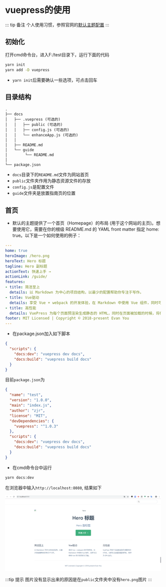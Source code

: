 ﻿# vuepress的使用

::: tip 备注
个人使用习惯，参照官网的[默认主题配置](https://vuepress.vuejs.org/zh/default-theme-config/)
:::

## 初始化

打开cmd命令台，进入F:/test目录下，运行下面的代码
```sh
yarn init
yarn add -D vuepress
```
+ ```yarn init```后需要确认一些选项，可点击回车

## 目录结构

```
.
├── docs
│   ├── .vuepress (可选的)
│   │   ├── public (可选的)
│   │   ├── config.js (可选的)
│   │   └── enhanceApp.js (可选的)
│   │ 
│   ├── README.md
│   └── guide
│        └── README.md
│ 
└── package.json
```

+ ```docs```目录下的```README.md```文件为网站首页
+ ```public```文件夹作用为静态资源文件的存放
+ ```config.js```是配置文件
+ ```guide```文件夹是放置指南页的位置

## 首页

+ 默认的主题提供了一个首页（Homepage）的布局 (用于这个网站的主页)。想要使用它，需要在你的根级 README.md 的 YAML front matter 指定 home: true。以下是一个如何使用的例子：

```yaml
---
home: true
heroImage: /hero.png
heroText: Hero 标题
tagline: Hero 副标题
actionText: 快速上手 →
actionLink: /guide/
features:
- title: 简洁至上
  details: 以 Markdown 为中心的项目结构，以最少的配置帮助你专注于写作。
- title: Vue驱动
  details: 享受 Vue + webpack 的开发体验，在 Markdown 中使用 Vue 组件，同时可以使用 Vue 来开发自定义主题。
- title: 高性能
  details: VuePress 为每个页面预渲染生成静态的 HTML，同时在页面被加载的时候，将作为 SPA 运行。
footer: MIT Licensed | Copyright © 2018-present Evan You
---
```

+ 在package.json加入如下脚本

```json
{
  "scripts": {
    "docs:dev": "vuepress dev docs",
    "docs:build": "vuepress build docs"
  }
}
```

目前```package.json```为

```json
{
  "name": "test",
  "version": "1.0.0",
  "main": "index.js",
  "author": "zjr",
  "license": "MIT",
  "devDependencies": {
    "vuepress": "^1.0.3"
  },
  "scripts": {
    "docs:dev": "vuepress dev docs",
    "docs:build": "vuepress build docs"
  }
}
```

+ 在cmd命令台中运行
```sh
yarn docs:dev
```

在浏览器中输入```http://localhost:8080```, 结果如下

![](/vuepress/vuepress使用1.png)

:::tip 提示
图片没有显示出来的原因是在```public```文件夹中没有```hero.png```图片
:::
